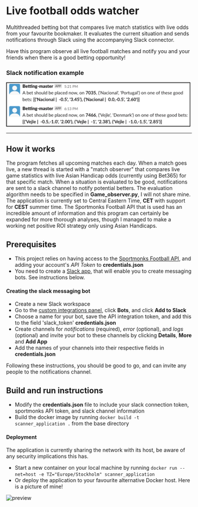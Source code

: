 # Live football odds watcher

Multithreaded betting bot that compares live match statistics with live odds from your favourite bookmaker. It evaluates the current situation and sends notifications through Slack using the accompanying Slack connector.

Have this program observe all live football matches and notify you and your friends when there is a good betting opportunity!

### Slack notification example

<img src="./readme_assets/preview_w_border.png" alt="drawing" width="500"/>

<hr>

## How it works

The program fetches all upcoming matches each day. When a match goes live, a new thread is started with a "match observer" that compares live game statistics with live Asian Handicap odds (currently using Bet365) for that specific match. When a situation is evaluated to be good, notifications are sent to a slack channel to notify potential betters. The evaluation algorithm needs to be specified in **Game_observer.py**, I will not share mine. The application is currently set to Central Eastern Time, **CET** with support for **CEST** summer time. The Sportmonks Football API that is used has an incredible amount of information and this program can certainly be expanded for more thorough analyses, though I managed to make a working net positive ROI strategy only using Asian Handicaps.

## Prerequisites

- This project relies on having access to the [Sportmonks Football API](https://www.sportmonks.com/football-api/), and adding your account's *API Token* to **credentials.json**
- You need to create a [Slack app](https://api.slack.com/start/building), that will enable you to create messaging bots. See instructions below.

#### Creating the slack messaging bot
 - Create a new Slack workspace
 - Go to the [custom integrations panel](https://app.slack.com/apps/manage/custom-integrations), click **Bots**, and click **Add to Slack**
 - Choose a name for your bot, save the API integration token, and add this to the field 'slack_token' **credentials.json**
 - Create channels for *notifications* (required), *error* (optional), and *logs* (optional) and invite your bot to these channels by clicking **Details**, **More** and **Add App**
 - Add the names of your channels into their respective fields in **credentials.json**

Following these instructions, you should be good to go, and can invite any people to the notifications channel.


## Build and run instructions

- Modify the **credentials.json** file to include your slack connection token, sportmonks API token, and slack channel information
- Build the docker image by running ```docker build -t scanner_application .``` from the base directory
#### Deployment
The application is currently sharing the network with its host, be aware of any security implications this has.
- Start a new container on your local machine by running ```docker run --net=host -e TZ="Europe/Stockholm" scanner_application```
-  Or deploy the application to your favourite alternative Docker host. Here is a picture of mine!

![preview](./readme_assets/raspi.png)
